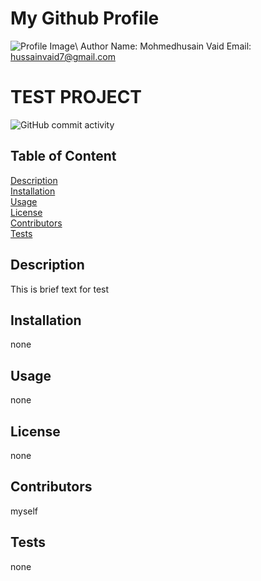 # My Github Profile
![Profile Image](https://avatars.githubusercontent.com/u/59095556?)\
  Author Name: Mohmedhusain Vaid
Email: hussainvaid7@gmail.com
# TEST PROJECT
![GitHub commit activity](https://img.shields.io/github/last-commit/mohmedvaid/test?style=for-the-badge)

## Table of Content
[Description](##Description)<br/>[Installation](##Installation)<br/>[Usage](##Usage)<br/>[License](##License)<br/>[Contributors](##Contributors)<br/>[Tests](##Tests)

## Description
This is brief text for test

## Installation
none

## Usage
none

## License
none

## Contributors
myself

## Tests
none


